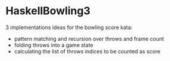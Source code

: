 # HaskellBowling3

3 implementations ideas for the bowling score kata:

- pattern matching and recursion over throws and frame count
- folding throws into a game state
- calculating the list of throws indices to be counted as score
